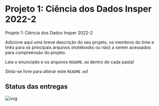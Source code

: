 # Projeto 1: Ciência dos Dados Insper 2022-2

Projeto 1: Ciência dos Dados Insper 2022-2

Adicione aqui uma breve descrição do seu projeto, os membros do time e links para os principais arquivos (notebooks ou não) a serem acessados para compreensão do projeto.

Leia o enunciado e os arquivos `README.md` dentro de cada pasta!

Sinta-se livre para alterar este `README.md`!

## Status das entregas
![svg](http://3.142.157.80/webhook2/cdados/test/svg/insper-classroom/22-2a-cd-p1-grupo_henriquefb3)
